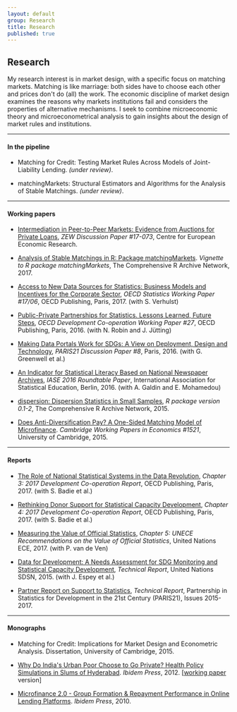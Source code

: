 ```yaml
---
layout: default
group: Research
title: Research
published: true
---
```




## Research

My research interest is in market design, with a specific focus on matching markets. Matching is like marriage: both sides have to choose each other and prices don't do (all) the work. The economic discipline of market design examines the reasons why markets institutions fail and considers the properties of alternative mechanisms. I seek to combine microeconomic theory and microeconometrical analysis to gain insights about the design of market rules and institutions.

***

#### In the pipeline

<p> </p>

- Matching for Credit: Testing Market Rules Across Models of Joint-Liability Lending. *(under review)*.

- matchingMarkets: Structural Estimators and Algorithms for the Analysis of Stable Matchings. *(under review)*. <!-- [matchingMarkets: Structural Estimators and Algorithms for the Analysis of Stable Matchings](https://cran.r-project.org/web/packages/matchingMarkets/matchingMarkets.pdf), R package version 0.3-3, The Comprehensive R Archive Network, 2015.-->


***

#### Working papers

<p> </p>

- [Intermediation in Peer-to-Peer Markets: Evidence from Auctions for Private Loans](https://www.econstor.eu/bitstream/10419/172525/1/1009650815.pdf), *ZEW Discussion Paper \#17-073*, Centre for European Economic Research.

- [Analysis of Stable Matchings in R: Package matchingMarkets](https://cran.r-project.org/web/packages/matchingMarkets/vignettes/matching.pdf). *Vignette to R package matchingMarkets*, The Comprehensive R Archive Network, 2017. <!-- The `matchingMarkets` package contains `R` and `C++` code for the estimation of structural models that correct for the sample selection bias of observed outcomes in matching markets. Matching is concerned with who transacts with whom, and how. For example, who works at which job, which students go to which school, who forms a workgroup with whom, and so on. The empirical analysis of matching markets is naturally subject to sample selection problems.  If agents match assortatively on characteristics unobserved to the analyst but correlated with both the exogenous variable and the outcome of interest, regression estimates will generally be biased. The package further implements matching algorithms such as the deferred-acceptance algorithm for college admissions, the top-trading-cycles algorithm for house allocation and a partitioning linear program for the roommates problem. -->

<!-- - [matchingMarkets: Structural Estimators and Algorithms for the Analysis of Stable Matchings](http://cran.r-project.org/package=matchingMarkets), *R package version 0.3-3*, The Comprehensive R Archive Network, 2017. -->

- [Access to New Data Sources for Statistics: Business Models and Incentives for the Corporate Sector](http://www.oecd-ilibrary.org/economics/access-to-new-data-sources-for-statistics_9a1fa77f-en), *OECD Statistics Working Paper #17/06*, OECD Publishing, Paris, 2017. (with S. Verhulst)    
  
- [Public-Private Partnerships for Statistics. Lessons Learned, Future Steps](http://www.oecd-ilibrary.org/development/public-private-partnerships-for-statistics-lessons-learned-future-steps_5jm3nqp1g8wf-en), *OECD Development Co-operation Working Paper #27*, OECD Publishing, Paris, 2016. (with N. Robin and J. Jütting)    

- [Making Data Portals Work for SDGs: A View on Deployment, Design and Technology](http://www.paris21.org/sites/default/files/Paper_on_Data_Portals%20wcover_WEB.pdf), *PARIS21 Discussion Paper #8*, Paris, 2016. (with G. Greenwell et al.)

- [An Indicator for Statistical Literacy Based on National Newspaper Archives](http://iase-web.org/documents/papers/rt2016/Klein.pdf), *IASE 2016 Roundtable Paper*, International Association for Statistical Education, Berlin, 2016. (with A. Galdin and E. Mohamedou)

- [dispersion: Dispersion Statistics in Small Samples](https://github.com/thiloklein/dispersion), *R package version 0.1-2*, The Comprehensive R Archive Network, 2015.

- [Does Anti-Diversification Pay? A One-Sided Matching Model of Microfinance](https://ideas.repec.org/p/cam/camdae/1521.html). *Cambridge Working Papers in Economics \#1521*, University of Cambridge, 2015. <!--  In many economic situations, market participation requires that agents form groups subject to exogenous rules. Consider a microfinance institution that decides on rules for diversifying borrower groups in terms of their exposure to income shocks. Such rules affect group repayment by influencing both who matches with whom (direct effect) and who participates in the market (participation). I develop the key trade-off for conflicting predictions of extant theoretical models and estimate both effects separately. Group formation creates an endogeneity problem, but a matching model exploits the exogenous variation from counterfactual groups. I find that while diversification has no participation effect it has a significant positive direct effect. -->

***

#### Reports

<p> </p>

- [The Role of National Statistical Systems in the Data Revolution](http://www.oecd-ilibrary.org/development/development-co-operation-report-2017_dcr-2017-en), *Chapter 3: 2017 Development Co-operation Report*, OECD Publishing, Paris, 2017. (with S. Badie et al.)

- [Rethinking Donor Support for Statistical Capacity Development](http://www.oecd-ilibrary.org/development/development-co-operation-report-2017_dcr-2017-en), *Chapter 4: 2017 Development Co-operation Report*, OECD Publishing, Paris, 2017.  (with S. Badie et al.)

- [Measuring the Value of Official Statistics](https://www.unece.org/fileadmin/DAM/stats/documents/ece/ces/2017/CES_4-Value_of_Official_Statistics_for_endorsement_for_upload.pdf), *Chapter 5: UNECE Recommendations on the Value of Official Statistics*, United Nations ECE, 2017. (with P. van de Ven)

- [Data for Development: A Needs Assessment for SDG Monitoring and Statistical Capacity Development](http://unsdsn.org/wp-content/uploads/2015/04/Data-for-Development-Full-Report.pdf), *Technical Report*, United Nations SDSN, 2015. (with J. Espey et al.)

- [Partner Report on Support to Statistics](http://www.paris21.org/partner-report-on-support-to-statistics-press), *Technical Report*, Partnership in Statistics for Development in the 21st Century (PARIS21), Issues 2015-2017.

***

#### Monographs

<p> </p>

- Matching for Credit: Implications for Market Design and Econometric Analysis. Dissertation, University of Cambridge, 2015.

- [Why Do India's Urban Poor Choose to Go Private? Health Policy Simulations in Slums of Hyderabad](mphil.pdf). *Ibidem Press*, 2012. <!--  It is well known that even the abjectly poor in developing countries show marked preferences for private services compared to public offerings. Past research has attributed these preferences to a lack of public provider accountability, which can be observed in terms of provider attitude, and the inavailability of even basic drugs in public health facilities. Stated preference research in bottom at the pyramid markets has shown that the availability of medicines is the predominant factor in hospital choice of the poor.  This paper disentangles consumer preferences for the certain and the uncertain components of expenses for medicines. In line with new theories of insurance demand, discrete choice experiments for maternity care in slums of Hyderabad show that those living below USD 2 per day have even more pronounced preferences for the insured provision of the uncertain component than higher income people.  This insurance demand is shown to be an important, and so far overlooked, factor that explains low income people's predilection for private providers, such as microfinance institutions. --> [[working paper](http://www.rug.nl/research/globalisation-studies-groningen/research/conferencesandseminars/conferences/eumicrofinconf2011/papers/4b.klein.pdf) version] 

- [Microfinance 2.0 - Group Formation & Repayment Performance in Online Lending Platforms](diploma.pdf). *Ibidem Press*, 2010. <!--  Microfinance 2.0 examines the role of reputation-based intermediaries on the world’s largest peer-to-peer online lending platform. This marketplace as well as other recently opened lending websites allow people to auction microcredit over the Internet and are in line with the disintermediation in financial transactions through the power of enabling technologies. To mitigate severe information asymmetries in anonymous online transactions, the platforms allow lenders to delegate the screening of potential borrowers and the monitoring of loan repayments to designated group leaders. Thilo Klein provides an in-depth study into the mechanisms of these credit information networks and critically assesses their potential to ease access to finance for the credit-constrained during the US credit crunch. -->
  
